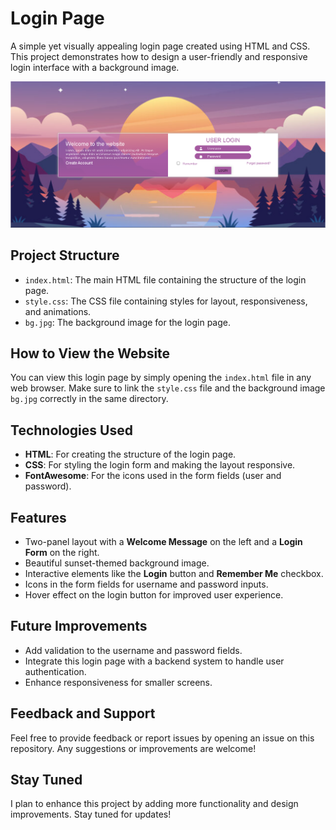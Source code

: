 # Login Page

A simple yet visually appealing login page created using HTML and CSS. This project demonstrates how to design a user-friendly and responsive login interface with a background image.

![Login Page Preview](screenShot.png)

## Project Structure

- `index.html`: The main HTML file containing the structure of the login page.
- `style.css`: The CSS file containing styles for layout, responsiveness, and animations.
- `bg.jpg`: The background image for the login page.

## How to View the Website

You can view this login page by simply opening the `index.html` file in any web browser. Make sure to link the `style.css` file and the background image `bg.jpg` correctly in the same directory.

## Technologies Used

- **HTML**: For creating the structure of the login page.
- **CSS**: For styling the login form and making the layout responsive.
- **FontAwesome**: For the icons used in the form fields (user and password).
  
## Features

- Two-panel layout with a **Welcome Message** on the left and a **Login Form** on the right.
- Beautiful sunset-themed background image.
- Interactive elements like the **Login** button and **Remember Me** checkbox.
- Icons in the form fields for username and password inputs.
- Hover effect on the login button for improved user experience.

## Future Improvements

- Add validation to the username and password fields.
- Integrate this login page with a backend system to handle user authentication.
- Enhance responsiveness for smaller screens.
  
## Feedback and Support

Feel free to provide feedback or report issues by opening an issue on this repository. Any suggestions or improvements are welcome!

## Stay Tuned

I plan to enhance this project by adding more functionality and design improvements. Stay tuned for updates!

